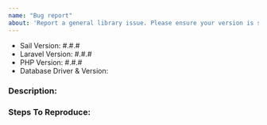 ```yaml
---
name: "Bug report"
about: 'Report a general library issue. Please ensure your version is still supported: https://laravel.com/docs/releases#support-policy'
---
```


- Sail Version: #.#.#
- Laravel Version: #.#.#
- PHP Version: #.#.#
- Database Driver & Version:

### Description:


### Steps To Reproduce:
